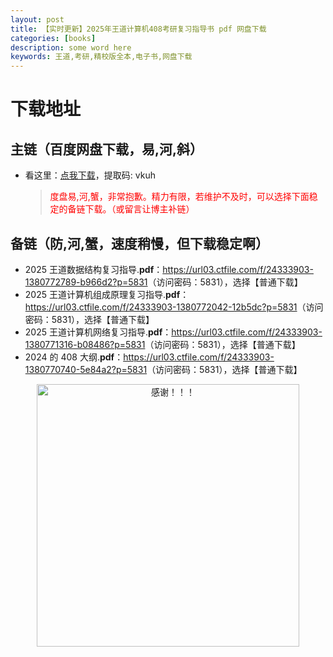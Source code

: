 ```yaml
---
layout: post
title: 【实时更新】2025年王道计算机408考研复习指导书 pdf 网盘下载
categories: [books]
description: some word here
keywords: 王道,考研,精校版全本,电子书,网盘下载
---
```


# 下载地址

## 主链（百度网盘下载，易,河,斜）

- 看这里：[点我下载](https://pan.baidu.com/s/1iMXUbSbtZQZjDcqDmnWUyw?pwd=vkuh)，提取码: vkuh

  > <p style="color:red" >度盘易,河,蟹，非常抱歉。精力有限，若维护不及时，可以选择下面稳定的备链下载。（或留言让博主补链）</p>

## 备链（防,河,蟹，速度稍慢，但下载稳定啊）

- 2025 王道数据结构复习指导.**pdf**：<https://url03.ctfile.com/f/24333903-1380772789-b966d2?p=5831>（访问密码：5831），选择【普通下载】
- 2025 王道计算机组成原理复习指导.**pdf**：<https://url03.ctfile.com/f/24333903-1380772042-12b5dc?p=5831>（访问密码：5831），选择【普通下载】
- 2025 王道计算机网络复习指导.**pdf**：<https://url03.ctfile.com/f/24333903-1380771316-b08486?p=5831>（访问密码：5831），选择【普通下载】
- 2024 的 408 大纲.**pdf**：<https://url03.ctfile.com/f/24333903-1380770740-5e84a2?p=5831>（访问密码：5831），选择【普通下载】

<div align="center"><img src="https://pic.imgdb.cn/item/661246bf68eb935713c7f81c.gif" alt="感谢！！！" width="420px" height="auto"/></div>

